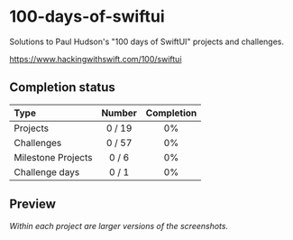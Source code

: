 # 100-days-of-swiftui

Solutions to Paul Hudson's "100 days of SwiftUI" projects and challenges.

https://www.hackingwithswift.com/100/swiftui

## Completion status

Type               | Number  | Completion
:---               |  :---:  |   :---:
Projects           | 0 / 19 | 0%
Challenges         | 0 / 57 | 0%
Milestone Projects | 0 / 6  | 0%
Challenge days     | 0 / 1  | 0%

## Preview

*Within each project are larger versions of the screenshots.*
